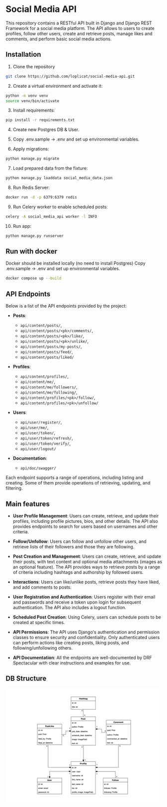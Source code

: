 # Social Media API

This repository contains a RESTful API built in Django and Django REST Framework for a social media platform. 
The API allows to users to create profiles, follow other users, create and retrieve posts, manage likes and comments,
and perform basic social media actions.


## Installation
1. Clone the repository
  ```bash
  git clone https://github.com/loplicat/social-media-api.git
  ```
2. Create a virtual environment and activate it:
  ```bash
  python -m venv venv
  source venv/bin/activate
  ```
3. Install requirements:
  ```bash
  pip install -r requirements.txt
  ```

4. Create new Postgres DB & User.


5. Copy .env.sample -> .env and set up environmental variables.


6. Apply migrations:
```bash
python manage.py migrate
```

7. Load prepared data from the fixture:
```bash
python manage.py loaddata social_media_data.json
```

8. Run Redis Server:
```bash
docker run -d -p 6379:6379 redis
```

9. Run Celery worker to enable scheduled posts:
```bash
celery -A social_media_api worker -l INFO
```

10. Run app:
```bash
python manage.py runserver
```

## Run with docker
Docker should be installed locally (no need to install Postgres)
Copy .env.sample -> .env and set up environmental variables.
```bash
docker compose up --build
```

## API Endpoints

Below is a list of the API endpoints provided by the project:

- **Posts**: 
  - `api/content/posts/`, 
  - `api/content/posts/<pk>/comments/`,
  - `api/content/posts/<pk>/like/`, 
  - `api/content/posts/<pk>/unlike/`,
  - `api/content/posts/my-posts/`,
  - `api/content/posts/feed/`,
  - `api/content/posts/liked/`


- **Profiles**: 
  - `api/content/profiles/`,
  - `api/content/me/`,
  - `api/content/me/followers/`,
  - `api/content/me/following/`,
  - `api/content/profiles/<pk>/follow/`,
  - `api/content/profiles/<pk>/unfollow/`


- **Users**: 
  - `api/user/register/`,
  - `api/user/me/`,
  - `api/user/token/`,
  - `api/user/token/refresh/`,
  - `api/user/token/verify/`,
  - `api/user/logout/`


- **Documentation**:
  - `api/doc/swagger/`

Each endpoint supports a range of operations, including listing and creating. 
Some of them provide operations of retrieving, updating, and filtering.


## Main features

* **User Profile Management**: Users can create, retrieve, and update their profiles, including profile pictures, bios,
and other details. The API also provides endpoints to search for users based on usernames and other criteria.


* **Follow/Unfollow**: Users can follow and unfollow other users, and retrieve lists of their followers and those they are
following.


*  **Post Creation and Management**: Users can create, retrieve, and update their posts, with text content and optional
media attachments (images as an optional feature). The API provides ways to retrieve posts by a range of criteria
including hashtags and authorship by followed users.


* **Interactions**: Users can like/unlike posts, retrieve posts they have liked, and add comments to posts.


* **User Registration and Authentication**: Users register with their email and passwords and receive a token upon login
for subsequent authentication. The API also includes a logout function.


* **Scheduled Post Creation**: Using Celery, users can schedule posts to be created at specific times.


* **API Permissions**: The API uses Django's authentication and permission classes to ensure security and confidentiality.
Only authenticated users can perform actions like creating posts, liking posts, and following/unfollowing others.


* **API Documentation**: All the endpoints are well-documented by DRF Spectacular with clear instructions and examples for use.

## DB Structure

![Social Media Api DB](social-media-api-db.png)